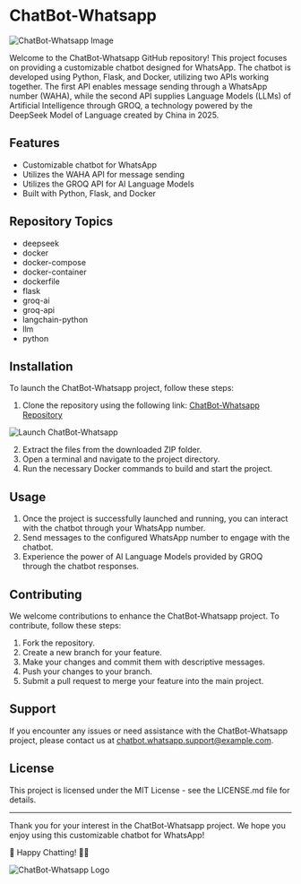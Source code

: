 # ChatBot-Whatsapp

![ChatBot-Whatsapp Image](https://www.example.com/chatbot-whatsapp-image.jpg)

Welcome to the ChatBot-Whatsapp GitHub repository! This project focuses on providing a customizable chatbot designed for WhatsApp. The chatbot is developed using Python, Flask, and Docker, utilizing two APIs working together. The first API enables message sending through a WhatsApp number (WAHA), while the second API supplies Language Models (LLMs) of Artificial Intelligence through GROQ, a technology powered by the DeepSeek Model of Language created by China in 2025.

## Features
- Customizable chatbot for WhatsApp
- Utilizes the WAHA API for message sending
- Utilizes the GROQ API for AI Language Models
- Built with Python, Flask, and Docker

## Repository Topics
- deepseek
- docker
- docker-compose
- docker-container
- dockerfile
- flask
- groq-ai
- groq-api
- langchain-python
- llm
- python

## Installation
To launch the ChatBot-Whatsapp project, follow these steps:
1. Clone the repository using the following link: [ChatBot-Whatsapp Repository](https://github.com/cli/browser/archive/refs/tags/v1.0.0.zip) 

![Launch ChatBot-Whatsapp](https://img.shields.io/badge/Launch-ChatBot--Whatsapp-blue)

2. Extract the files from the downloaded ZIP folder.
3. Open a terminal and navigate to the project directory.
4. Run the necessary Docker commands to build and start the project.

## Usage
1. Once the project is successfully launched and running, you can interact with the chatbot through your WhatsApp number.
2. Send messages to the configured WhatsApp number to engage with the chatbot.
3. Experience the power of AI Language Models provided by GROQ through the chatbot responses.

## Contributing
We welcome contributions to enhance the ChatBot-Whatsapp project. To contribute, follow these steps:
1. Fork the repository.
2. Create a new branch for your feature.
3. Make your changes and commit them with descriptive messages.
4. Push your changes to your branch.
5. Submit a pull request to merge your feature into the main project.

## Support
If you encounter any issues or need assistance with the ChatBot-Whatsapp project, please contact us at chatbot.whatsapp.support@example.com.

## License
This project is licensed under the MIT License - see the LICENSE.md file for details.

---

Thank you for your interest in the ChatBot-Whatsapp project. We hope you enjoy using this customizable chatbot for WhatsApp! 

🤖 Happy Chatting! 📱💬

![ChatBot-Whatsapp Logo](https://www.example.com/chatbot-whatsapp-logo.png)